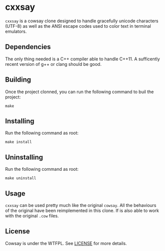cxxsay
======

`cxxsay` is a cowsay clone designed to handle gracefully unicode characters (UTF-8) as well as the ANSI escape codes used to color text in terminal emulators.

Dependencies
------------

The only thing needed is a C++ compiler able to handle C++11. A sufficently recent version of g++ or clang should be good.

Building
--------

Once the project clonned, you can run the following command to buil the project:

	make

Installing 
----------

Run the following command as root:

	make install

Uninstalling
------------

Run the following command as root:

    make uninstall

Usage
-----

`cxxsay` can be used pretty much like the original `cowsay`. All the behaviours of the original have been reimplemented in this clone. If is also able to work with the original `.cow` files.

License
-------

Cowsay is under the WTFPL. See [LICENSE](https://raw.githubusercontent.com/Marneus68/cxxsay/master/LICENSE) for more details.
